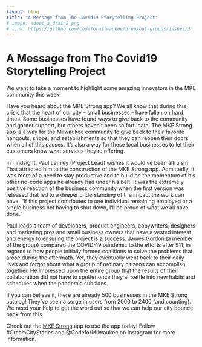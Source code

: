 ```yaml
---
layout: blog
title: "A Message from The Covid19 Storytelling Project"
# image: adopt_a_drain2.png
# link: https://github.com/codeformilwaukee/breakout-groups/issues/3
---
```


<!-- Project Description -->

<h1>A Message from The Covid19 Storytelling Project</h1>


We want to take a moment to highlight some amazing innovators in the MKE community this week! 
 
Have you heard about the MKE Strong app? We all know that during this crisis that the heart of our city – small businesses – have fallen on hard times. Some businesses have found ways to give back to the community and garner support, but others haven’t been so fortunate. The MKE Strong app is a way for the Milwaukee community to give back to their favorite hangouts, shops, and establishments so that they can reopen their doors when all of this passes. It’s also a way for these local businesses to let their customers know what services they’re offering. 

In hindsight, Paul Lemley (Project Lead) wishes it would’ve been altruism
That attracted him to the construction of the MKE Strong app. Admittedly, 
it was more of a need to stay productive and to build on the momentum of his other no-code
apps he already had under his belt.  It was the extremely positive reaction of the business community when the first version was released that led to a deeper understanding of the impact the work can have.  “If this project contributes to one individual remaining employed or a single business not having to shut down, I’ll be proud of what we all have done.”

Paul leads a team of developers, product engineers, copywriters, designers and marketing pros and small business owners that have a vested interest and energy to ensuring the project is a success.  James Gordon (a member of the group) compared the COVID-19
pandemic to the efforts after 911, in regards to how people initially formed coalitions to solve the problems that arose during the aftermath. Yet, they eventually went back to their daily lives and forgot about what a group of ordinary citizens can accomplish together.  He impressed upon the entire group that the results of their collaboration did not have to sputter once they all settle into new habits and schedules when the pandemic subsides.

If you can believe it, there are already 500 businesses in the MKE Strong catalog! They’ve seen a surge in users from 2000 to 2400 (and counting).  We need your help to get the word out so that we can help our city bounce back from this. 
 
Check out the [MKE Strong](https://mkestrong.glideapp.io/) app to use the app today! Follow #CreamCityStories and @CodeforMilwaukee on Instagram for more information.


